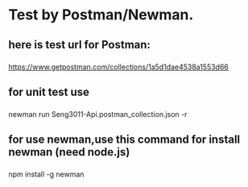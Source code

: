 Test by Postman/Newman.
=================================== 
here is test url for Postman:
-----------------------------------
###
https://www.getpostman.com/collections/1a5d1dae4538a1553d66
###
for unit test use
-----------------
###
newman run Seng3011-Api.postman_collection.json -r
###
for use newman,use this command for install newman (need node.js)
-----------------------------------------------------------------
###
npm install -g newman
###
